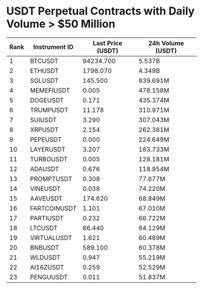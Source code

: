 # USDT Perpetual Contracts with Daily Volume > $50 Million

| Rank | Instrument ID | Last Price (USDT) | 24h Volume (USDT) |
|------|---------------|-------------------|-------------------|
| 1 | BTCUSDT | 94234.700 | 5.537B |
| 2 | ETHUSDT | 1798.070 | 4.349B |
| 3 | SOLUSDT | 145.500 | 839.691M |
| 4 | MEMEFIUSDT | 0.005 | 478.158M |
| 5 | DOGEUSDT | 0.171 | 435.374M |
| 6 | TRUMPUSDT | 11.178 | 310.971M |
| 7 | SUIUSDT | 3.290 | 307.043M |
| 8 | XRPUSDT | 2.154 | 262.381M |
| 9 | PEPEUSDT | 0.000 | 224.649M |
| 10 | LAYERUSDT | 3.207 | 183.733M |
| 11 | TURBOUSDT | 0.005 | 128.181M |
| 12 | ADAUSDT | 0.676 | 118.954M |
| 13 | PROMPTUSDT | 0.308 | 77.677M |
| 14 | VINEUSDT | 0.038 | 74.220M |
| 15 | AAVEUSDT | 174.620 | 68.849M |
| 16 | FARTCOINUSDT | 1.101 | 67.010M |
| 17 | PARTIUSDT | 0.232 | 66.722M |
| 18 | LTCUSDT | 86.440 | 64.129M |
| 19 | VIRTUALUSDT | 1.621 | 60.489M |
| 20 | BNBUSDT | 589.100 | 60.378M |
| 21 | WLDUSDT | 0.947 | 55.219M |
| 22 | AI16ZUSDT | 0.259 | 52.529M |
| 23 | PENGUUSDT | 0.011 | 51.837M |
